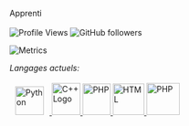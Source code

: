 Apprenti
<br><br>
![Profile Views](https://komarev.com/ghpvc/?username=Runeria)
![GitHub followers](https://img.shields.io/github/followers/Runeria?style=social)

![Metrics](https://metrics.lecoq.io/Runeria?template=classic&isocalendar=1&languages=1&isocalendar.duration=half-year&languages.limit=8&languages.sections=most-used&languages.colors=github&languages.threshold=0%25&languages.indepth=false&languages.recent.load=300&languages.recent.days=14&config.timezone=Europe%2FParis)


*Langages actuels:*  

<p align="left"> 
  <a href="https://www.python.org" target="_blank"> <img style="margin: 10px" src="https://profilinator.rishav.dev/skills-assets/python-original.svg" alt="Python" height="50"/> </a>
  <a href="https://en.wikipedia.org/wiki/C%2B%2B" target="_blank"> <img src="https://raw.githubusercontent.com/isocpp/logos/master/cpp_logo.png" alt="C++ Logo" width="50" height="56" />
  <a href="https://en.wikipedia.org/wiki/C_sharp" target="_blank"> <img src="https://seeklogo.com/images/C/c-sharp-c-logo-02F17714BA-seeklogo.com.png" alt="PHP" width="49" height="55" /> </a>
  <a href="https://en.wikipedia.org/wiki/Hypertext_Markup_Language" target="_blank"> <img src="https://www.blog-nouvelles-technologies.fr/wp-content/uploads/2016/04/html5-logo-1-512x500.png" alt="HTML" width="55" height="55" /> </a>
  <a href="https://en.wikipedia.org/wiki/CSS" target="_blank"> <img src="https://cdn.icon-icons.com/icons2/1826/PNG/512/4202020css3htmllogosocialsocialmedia-115668_115633.png" alt="PHP" width="58" height="56" /> </a>
</p>
